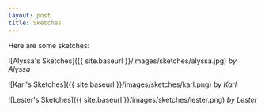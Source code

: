 ```yaml
---
layout: post
title: Sketches
---
```

Here are some sketches:

![Alyssa's Sketches]({{ site.baseurl }}/images/sketches/alyssa.jpg)
*by Alyssa*

![Karl's Sketches]({{ site.baseurl }}/images/sketches/karl.png)
*by Karl*

![Lester's Sketches]({{ site.baseurl }}/images/sketches/lester.png)
*by Lester*
